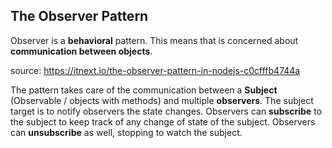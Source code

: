 ## The Observer Pattern 

Observer is a __behavioral__ pattern.
This means that is concerned about __communication between objects__.

source: https://itnext.io/the-observer-pattern-in-nodejs-c0cfffb4744a

The pattern takes care of the communication between a __Subject__ (Observable / objects with methods) and multiple __observers__. The subject target is to notify observers the state changes. Observers can __subscribe__ to the subject to keep track of any change of state of the subject. Observers can __unsubscribe__ as well, stopping to watch the subject.









